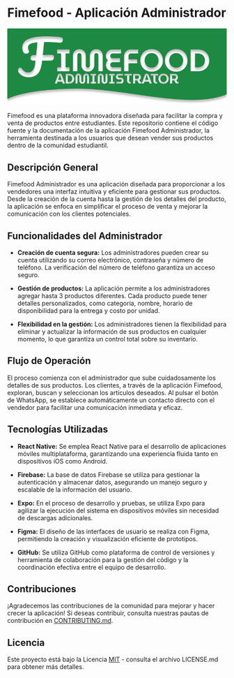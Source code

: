 # Fimefood - Aplicación Administrador

![Fimefood Logo](assets/Top-login.png)

Fimefood es una plataforma innovadora diseñada para facilitar la compra y venta de productos entre estudiantes. Este repositorio contiene el código fuente y la documentación de la aplicación Fimefood Administrador, la herramienta destinada a los usuarios que desean vender sus productos dentro de la comunidad estudiantil.

## Descripción General

Fimefood Administrador es una aplicación diseñada para proporcionar a los vendedores una interfaz intuitiva y eficiente para gestionar sus productos. Desde la creación de la cuenta hasta la gestión de los detalles del producto, la aplicación se enfoca en simplificar el proceso de venta y mejorar la comunicación con los clientes potenciales.

## Funcionalidades del Administrador

- **Creación de cuenta segura:** Los administradores pueden crear su cuenta utilizando su correo electrónico, contraseña y número de teléfono. La verificación del número de teléfono garantiza un acceso seguro.

- **Gestión de productos:** La aplicación permite a los administradores agregar hasta 3 productos diferentes. Cada producto puede tener detalles personalizados, como categoría, nombre, horario de disponibilidad para la entrega y costo por unidad.

- **Flexibilidad en la gestión:** Los administradores tienen la flexibilidad para eliminar y actualizar la información de sus productos en cualquier momento, lo que garantiza un control total sobre su inventario.

## Flujo de Operación

El proceso comienza con el administrador que sube cuidadosamente los detalles de sus productos. Los clientes, a través de la aplicación Fimefood, exploran, buscan y seleccionan los artículos deseados. Al pulsar el botón de WhatsApp, se establece automáticamente un contacto directo con el vendedor para facilitar una comunicación inmediata y eficaz.

## Tecnologías Utilizadas

- **React Native:** Se emplea React Native para el desarrollo de aplicaciones móviles multiplataforma, garantizando una experiencia fluida tanto en dispositivos iOS como Android.

- **Firebase:** La base de datos Firebase se utiliza para gestionar la autenticación y almacenar datos, asegurando un manejo seguro y escalable de la información del usuario.

- **Expo:** En el proceso de desarrollo y pruebas, se utiliza Expo para agilizar la ejecución del sistema en dispositivos móviles sin necesidad de descargas adicionales.

- **Figma:** El diseño de las interfaces de usuario se realiza con Figma, permitiendo la creación y visualización eficiente de prototipos.

- **GitHub:** Se utiliza GitHub como plataforma de control de versiones y herramienta de colaboración para la gestión del código y la coordinación efectiva entre el equipo de desarrollo.

## Contribuciones

¡Agradecemos las contribuciones de la comunidad para mejorar y hacer crecer la aplicación! Si deseas contribuir, consulta nuestras pautas de contribución en [CONTRIBUTING.md](CONTRIBUTING.md).

## Licencia

Este proyecto está bajo la Licencia [MIT](LICENSE) - consulta el archivo LICENSE.md para obtener más detalles.
